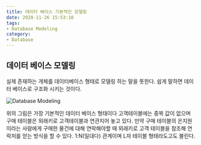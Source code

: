 ```yaml
---
title: 데이터 베이스 기본적인 모델링
date: 2020-11-26 15:53:10
tags:
- Database Modeling
category:
- Database
---
```


## 데이터 베이스 모델링

실제 존재하는 개체를 데이터베이스 형태로 모델링 하는 말을 뜻한다. 쉽게 말하면 데이터 베이스로 구조화 시키는 것이다.

![Database Modeling](/img/databaseModeling.PNG)

위의 그림은 가장 기본적인 데이터 베이스 형태이다 고객테이블에는 중복 값이 없으며 구매 테이블은 외래키로 고객테이블과 연관지어 놓고 있다. 만약 구매 테이블의 은지원이라는 사람에게 구매한 물건에 대해 연락해야할 때 외래키로 고객 테이블을 참조해 연락처를 얻는 방식을 할 수 있다. 1:N(일대다) 관계이며 L자 테이블 형태라도고도 불린다. 
